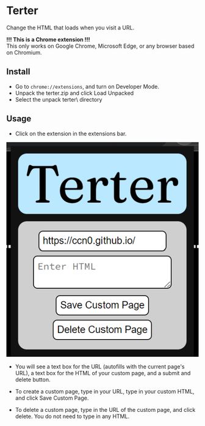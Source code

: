 # Terter

Change the HTML that loads when you visit a URL.

**!!! This is a Chrome extension !!!**  
This only works on Google Chrome, Microsoft Edge, or any browser based on Chromium.

## Install

- Go to `chrome://extensions`, and turn on Developer Mode.
- Unpack the terter.zip and click Load Unpacked
- Select the unpack terter\ directory

## Usage

- Click on the extension in the extensions bar.

![Popup](readme-popup.png)

- You will see a text box for the URL (autofills with the current page's URL), a text box for the HTML of your custom page, and a submit and delete button.

- To create a custom page, type in your URL, type in your custom HTML, and click Save Custom Page.

- To delete a custom page, type in the URL of the custom page, and click delete. You do not need to type in any HTML.
